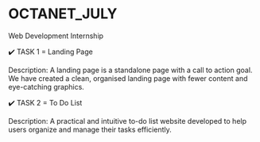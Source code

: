 # OCTANET_JULY
Web Development Internship

✔️ TASK 1 = Landing Page

Description: A landing page is a standalone page with a call to action goal. We have created a clean, organised landing page with fewer content and eye-catching graphics.

✔️ TASK 2 = To Do List

Description: A practical and intuitive to-do list website developed to help users organize and manage their tasks efficiently.

